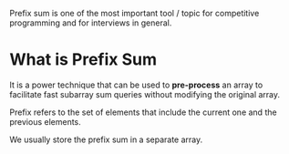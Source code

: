 Prefix sum is one of the most important tool / topic for competitive programming and for interviews in general.
# What is Prefix Sum
It is a power technique that can be used to **pre-process** an array to facilitate fast subarray sum queries without modifying the original array.

Prefix refers to the set of elements that include the current one and the previous elements.

We usually store the prefix sum in a separate array.
# 